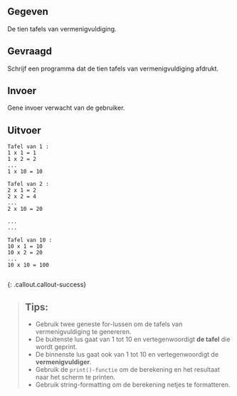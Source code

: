 ## Gegeven
De tien tafels van vermenigvuldiging.

## Gevraagd
Schrijf een programma dat de tien tafels van vermenigvuldiging afdrukt.

## Invoer
Gene invoer verwacht van de gebruiker. 

## Uitvoer
```
Tafel van 1 :
1 x 1 = 1
1 x 2 = 2
...
1 x 10 = 10

Tafel van 2 :
2 x 1 = 2
2 x 2 = 4
...
2 x 10 = 20

...
...

Tafel van 10 :
10 x 1 = 10
10 x 2 = 20
...
10 x 10 = 100


```

{: .callout.callout-success}
>## Tips: 
>* Gebruik twee geneste for-lussen om de tafels van vermenigvuldiging te genereren. 
>* De buitenste lus gaat van 1 tot 10 en vertegenwoordigt **de tafel** die wordt geprint. 
>* De binnenste lus gaat ook van 1 tot 10 en vertegenwoordigt de **vermenigvuldiger**.
>* Gebruik de `print()-functie` om de berekening en het resultaat naar het scherm te printen. 
>* Gebruik string-formatting om de berekening netjes te formatteren.
